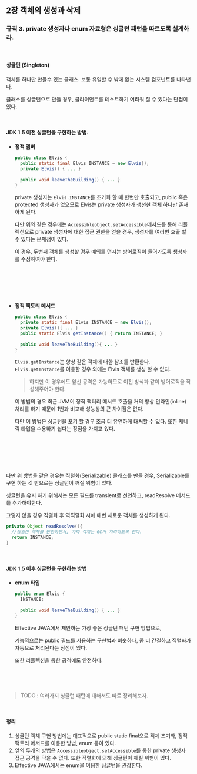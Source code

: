 ## 2장 객체의 생성과 삭제

### 규칙 3. private 생성자나 enum 자료형은 싱글턴 패턴을 따르도록 설계하라.



<br>



#### 싱글턴 (Singleton)

객체를 하나만 만들수 있는 클래스. 보통 유일할 수 밖에 없는 시스템 컴포넌트를 나타낸다.

클래스를 싱글턴으로 만들 경우, 클라이언트를 테스트하기 어려워 질 수 있다는 단점이 있다.



<br>



#### JDK 1.5 이전 싱글턴을 구현하는 방법.

- **정적 멤버**

   ```java
   public class Elvis {
     public static final Elvis INSTANCE = new Elvis();
     private Elvis() { ... }
     
     public void leaveTheBuilding() { ... }
   }
   ```

   private 생성자는 `Elvis.INSTANCE`를 초기화 할 때 한번만 호출되고, public 혹은 protected 생성자가 없으므로 Elvis는 private 생성자가 생선한 객체 하나만 존재하게 된다.

   다만 위와 같은 경우에는 `Accessibleobject.setAccessible`메서드를 통해 리플렉션으로 private 생성자에 대한 접근 권한을 얻을 경우, 생성자를 여러번 호출 할 수 있다는 문제점이 있다. 

   이 경우, 두번째 객체를 생성할 경우 예외를 던지는 방어로직이 들어가도록 생성자를 수정하여야 한다.

   ​

   <br>

   ​

- **정적 팩토리 메서드**

   ```java
   public class Elvis {
     private static final Elvis INSTANCE = new Elvis();
     private Elvis(){ ... }
     public static Elvis getInstance() { return INSTANCE; }
     
     public void leaveTheBuilding(){ ... }
   }
   ```

   `Elvis.getInstance`는 항상 같은 객체에 대한 참조를 반환한다. `Elvis.getInstance`를 이용한 경우 외에는 Elvis 객체를 생성 할 수 없다.

   > 하지만 이 경우에도 앞선 공격은 가능하므로 이전 방식과 같이 방어로직을 작성해주어야 한다.

   이 방법의 경우 최근 JVM이 정적 팩터리 메서드 호출을 거의 항상 인라인(inline) 처리를 하기 때문에 1번과 비교해 성능상의 큰 차이점은 없다.

   다만 이 방법은 싱글턴을 포기 할 경우 조금 더 유연하게 대처할 수 있다. 또한 제네릭 타입을 수용하기 쉽다는 장점을 가지고 있다.

   ​

   <br>

   ​

다만 위 방법들 같은 경우는 직렬화(Serializable) 클래스를 만들 경우, Serializable를 구현 하는 것 만으로는 싱글턴이 깨질 위험이 있다.

싱글턴을 유지 하기 위해서는 모든 필드를 transient로 선언하고, readResolve 메서드를 추가해야한다. 

그렇지 않을 경우 직렬화 후 역직렬화 시에 매번 새로운 객체를 생성하게 된다.

```java
private Object readResolve(){
  //동일한 객체를 반환하면서, 가짜 객체는 GC가 처리하도록 한다.
  return INSTANCE;
}
```



<br>



#### JDK 1.5 이후 싱글턴을 구현하는 방법

- **enum 타입**

  ```java
  public enum Elvis {
    INSTANCE;
    
    public void leaveTheBuilding() { ... }
  }
  ```

  Effective JAVA에서 제안하는 가장 좋은 싱글턴 패턴 구현 방법으로, 

  기능적으로는 public 필드를 사용하는 구현법과 비슷하나, 좀 더 간결하고 직렬화가 자동으로 처리된다는 장점이 있다.

  또한 리플렉션을 통한 공격에도 안전하다.

  ​

<br>



>  TODO : 여러가지 싱글턴 패턴에 대해서도 따로 정리해보자.



<br>



#### 정리

1. 싱글턴 객체 구현 방법에는 대표적으로 public static final으로 객체 초기화, 정적 팩토리 메서드를 이용한 방법, enum 등이 있다.
2. 앞의 두개의 방법은 `Accessibleobject.setAccessible`를 통한 private 생성자 접근 공격을 막을 수 없다. 또한 직렬화에 의해 싱글턴이 깨질 위험이 있다.
3. Effective JAVA에서는 enum을 이용한 싱글턴을 권장한다.